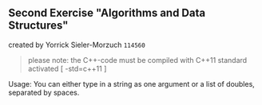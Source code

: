 Second Exercise "Algorithms and Data Structures"
-----------------------------------------------

created by Yorrick Sieler-Morzuch `114560`

> please note:
> the C++-code must be compiled with C++11 standard activated [ -std=c++11 ]

Usage:
You can either type in a string as one argument or a list of doubles, separated by spaces.
